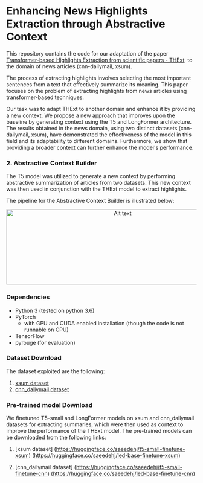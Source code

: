 # Enhancing News Highlights Extraction through Abstractive Context 


This repository contains the code for our adaptation of the paper [Transformer-based Highlights Extraction from scientific papers - THExt](https://www.sciencedirect.com/science/article/abs/pii/S0950705122006931), to the domain of news articles (cnn-dailymail, xsum). 


The process of extracting highlights involves selecting the most important sentences from a text that effectively summarize its meaning. This paper focuses on the problem of extracting highlights from news articles using transformer-based techniques.

Our task was to adapt THExt to another domain and enhance it by providing a new context. We propose a new approach that improves upon the baseline by generating context using the T5 and LongFormer architecture. The results obtained in the news domain, using two distinct datasets (cnn-dailymail, xsum), have demonstrated the effectiveness of the model in this field and its adaptability to different domains. 
Furthermore, we show that providing a broader context can further enhance the model's performance.


### 2. Abstractive Context Builder

The T5 model was utilized to generate a new context by performing abstractive summarization of articles from two datasets. This new context was then used in conjunction with the THExt model to extract highlights.

The pipeline for the Abstractive Context Builder is illustrated below:

<div align="center">
  <img src="https://github.com/saeedehj/THExt_Extended/blob/main/imgs/model.jpg" alt="Alt text" title="Abstractive Context Builder pipeline" width="600" height="200">
</div>

<p>


### Dependencies
* Python 3 (tested on python 3.6)
* PyTorch
  * with GPU and CUDA enabled installation (though the code is not runnable on CPU)
* TensorFlow
* pyrouge (for evaluation)

### Dataset Download 
The dataset exploited are the following: 
1. [xsum dataset](https://huggingface.co/datasets/xsum)
2. [cnn_dailymail dataset](https://huggingface.co/datasets/cnn_dailymail)

### Pre-trained model Download 
We finetuned T5-small and LongFormer models on xsum and cnn_dailymail datasets for extracting summaries, which were then used as context to improve the performance of the THExt model. The pre-trained models can be downloaded from the following links:

1. [xsum dataset]
  (https://huggingface.co/saeedehj/t5-small-finetune-xsum)
  (https://huggingface.co/saeedehj/led-base-finetune-xsum)
  
2. [cnn_dailymail dataset]
  (https://huggingface.co/saeedehj/t5-small-finetune-cnn)
  (https://huggingface.co/saeedehj/led-base-finetune-cnn)

 
